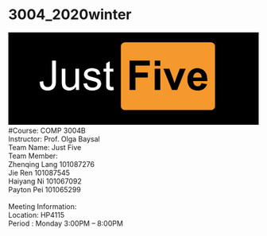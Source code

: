 # 3004_2020winter 
![alt text](team_Logo.png)
#Course: COMP 3004B</br>
Instructor: Prof. Olga Baysal</br>
Team Name: Just Five</br>
Team Member:</br>
      Zhenqing Lang    	 101087276</br>
      Jie      Ren 	     101087545</br>
      Haiyang  Ni	 	 101067092</br>
      Payton   Pei	  	 101065299</br>
</br>
Meeting Information:</br>
	Location: HP4115</br>
	Period 	: Monday 3:00PM – 8:00PM</br>
